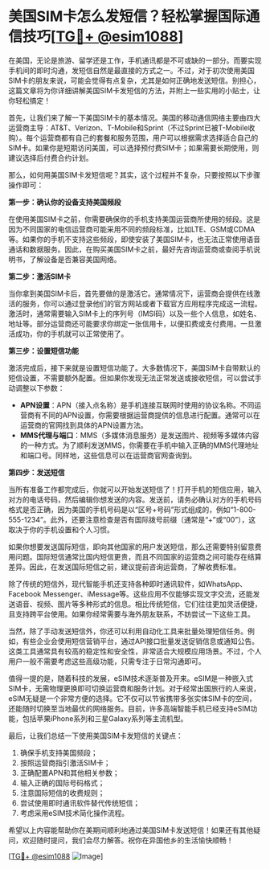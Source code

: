 # 美国SIM卡怎么发短信？轻松掌握国际通信技巧[[TG💪+ @esim1088](https://t.me/s/esim1088)]

在美国，无论是旅游、留学还是工作，手机通讯都是不可或缺的一部分。而要实现手机间的即时沟通，发短信自然是最直接的方式之一。不过，对于初次使用美国SIM卡的朋友来说，可能会觉得有点复杂，尤其是如何正确地发送短信。别担心，这篇文章将为你详细讲解美国SIM卡发短信的方法，并附上一些实用的小贴士，让你轻松搞定！

首先，让我们来了解一下美国SIM卡的基本情况。美国的移动通信网络主要由四大运营商主导：AT&T、Verizon、T-Mobile和Sprint（不过Sprint已被T-Mobile收购）。每个运营商都有自己的套餐和服务范围，用户可以根据需求选择适合自己的SIM卡。如果你是短期访问美国，可以选择预付费SIM卡；如果需要长期使用，则建议选择后付费合约计划。

那么，如何用美国SIM卡发短信呢？其实，这个过程并不复杂，只要按照以下步骤操作即可：

**第一步：确认你的设备支持美国频段**

在使用美国SIM卡之前，你需要确保你的手机支持美国运营商所使用的频段。这是因为不同国家的电信运营商可能采用不同的频段标准，比如LTE、GSM或CDMA等。如果你的手机不支持这些频段，即使安装了美国SIM卡，也无法正常使用语音通话和数据服务。因此，在购买美国SIM卡之前，最好先咨询运营商或查阅手机说明书，了解设备是否兼容美国网络。

**第二步：激活SIM卡**

当你拿到美国SIM卡后，首先要做的是激活它。通常情况下，运营商会提供在线激活的服务，你可以通过登录他们的官方网站或者下载官方应用程序完成这一流程。激活时，通常需要输入SIM卡上的序列号（IMSI码）以及一些个人信息，如姓名、地址等。部分运营商还可能要求你绑定一张信用卡，以便扣费或支付费用。一旦激活成功，你的手机就可以正常使用了。

**第三步：设置短信功能**

激活完成后，接下来就是设置短信功能了。大多数情况下，美国SIM卡自带默认的短信设置，不需要额外配置。但如果你发现无法正常发送或接收短信，可以尝试手动调整以下参数：

- **APN设置**：APN（接入点名称）是手机连接互联网时使用的协议名称。不同运营商有不同的APN设置，你需要根据运营商提供的信息进行配置。通常可以在运营商的官网找到具体的APN设置方法。
- **MMS代理与端口**：MMS（多媒体消息服务）是发送图片、视频等多媒体内容的一种方式。为了顺利发送MMS，你需要在手机中输入正确的MMS代理地址和端口号。同样地，这些信息可以在运营商官网查询到。

**第四步：发送短信**

当所有准备工作都完成后，你就可以开始发送短信了！打开手机的短信应用，输入对方的电话号码，然后编辑你想发送的内容。发送前，请务必确认对方的手机号码格式是否正确，因为美国的手机号码是以“区号+号码”形式组成的，例如“1-800-555-1234”。此外，还要注意检查是否有国际拨号前缀（通常是“+”或“00”），这取决于你的手机设置和个人习惯。

如果你想要发送国际短信，即向其他国家的用户发送短信，那么还需要特别留意费用问题。国际短信通常比国内短信更贵，而且不同国家的运营商之间可能存在结算差异。因此，在发送国际短信之前，建议提前咨询运营商，了解收费标准。

除了传统的短信外，现代智能手机还支持各种即时通讯软件，如WhatsApp、Facebook Messenger、iMessage等。这些应用不仅能够实现文字交流，还能发送语音、视频、图片等多种形式的信息。相比传统短信，它们往往更加灵活便捷，且支持跨平台使用。如果你经常需要与海外朋友联系，不妨尝试一下这些工具。

当然，除了手动发送短信外，你还可以利用自动化工具来批量处理短信任务。例如，有些企业会使用短信营销平台，通过API接口批量发送促销信息或通知公告。这类工具通常具有较高的稳定性和安全性，非常适合大规模应用场景。不过，个人用户一般不需要考虑这些高级功能，只需专注于日常沟通即可。

值得一提的是，随着科技的发展，eSIM技术逐渐普及开来。eSIM是一种嵌入式SIM卡，无需物理更换即可切换运营商和服务计划。对于经常出国旅行的人来说，eSIM无疑是一个非常方便的选择。它不仅可以节省携带多张实体SIM卡的空间，还能随时切换至当地最优的网络服务。目前，许多高端智能手机已经支持eSIM功能，包括苹果iPhone系列和三星Galaxy系列等主流机型。

最后，让我们总结一下使用美国SIM卡发短信的关键点：

1. 确保手机支持美国频段；
2. 按照运营商指引激活SIM卡；
3. 正确配置APN和其他相关参数；
4. 输入正确的国际号码格式；
5. 注意国际短信的收费规则；
6. 尝试使用即时通讯软件替代传统短信；
7. 考虑采用eSIM技术简化操作流程。

希望以上内容能帮助你在美期间顺利地通过美国SIM卡发送短信！如果还有其他疑问，欢迎随时提问，我们会尽力解答。祝你在异国他乡的生活愉快顺畅！

[[TG💪+ @esim1088](https://t.me/s/esim1088) ![Image](https://i.postimg.cc/4NQfJmqS/Snipaste-2025-05-13-00-14-12.png)]